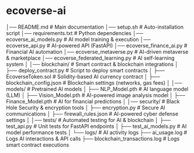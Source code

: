 # ecoverse-ai
│── README.md                  # Main documentation
│── setup.sh                   # Auto-installation script
│── requirements.txt            # Python dependencies
│── ecoverse_ai_models.py       # AI model training & execution
│── ecoverse_api.py             # AI-powered API (FastAPI)
│── ecoverse_finance_ai.py      # Financial AI automation
│── ecoverse_metaverse.py       # AI-driven metaverse & marketplace
│── ecoverse_federated_learning.py # AI self-learning system
│
│── blockchain/                 # Smart contract & blockchain integrations
│   ├── deploy_contract.py      # Script to deploy smart contracts
│   ├── EcoverseToken.sol       # Solidity-based AI currency contract
│   ├── blockchain_config.json  # Blockchain settings (networks, gas fees)
│
│── models/                     # Pretrained AI models
│   ├── NLP_Model.pth           # AI language model (LLM)
│   ├── Vision_Model.pth        # AI-powered image analysis model
│   ├── Finance_Model.pth       # AI for financial predictions
│
│── security/                    # Black Hole Security & encryption tools
│   ├── encryption.py           # Secure AI communications
│   ├── firewall_rules.json     # AI-powered cyber defense settings
│
│── tests/                      # Automated testing for AI & blockchain
│   ├── test_api.py             # Unit tests for FastAPI endpoints
│   ├── test_ai_models.py       # AI model performance tests
│
└── logs/                       # AI activity logs
    ├── ai_usage.log            # Logs AI interactions & API calls
    ├── blockchain_transactions.log # Logs smart contract executions
